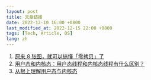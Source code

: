 ```yaml
---
layout: post
title: 文章链接
date: 2022-12-10 16:00 +0800
last_modified_at: 2022-12-15 22:00 +0800
tags: [Tech, Article, OS]
lang: zh
---
```


1. [原来 8 张图，就可以搞懂「零拷贝」了](https://www.cnblogs.com/xiaolincoding/p/13719610.html)
2. [用户态和内核态：用户态线程和内核态线程有什么区别？](https://learn.lianglianglee.com/%E4%B8%93%E6%A0%8F/%E9%87%8D%E5%AD%A6%E6%93%8D%E4%BD%9C%E7%B3%BB%E7%BB%9F-%E5%AE%8C/14%20%20%E7%94%A8%E6%88%B7%E6%80%81%E5%92%8C%E5%86%85%E6%A0%B8%E6%80%81%EF%BC%9A%E7%94%A8%E6%88%B7%E6%80%81%E7%BA%BF%E7%A8%8B%E5%92%8C%E5%86%85%E6%A0%B8%E6%80%81%E7%BA%BF%E7%A8%8B%E6%9C%89%E4%BB%80%E4%B9%88%E5%8C%BA%E5%88%AB%EF%BC%9F.md)
3. [从根上理解用户态与内核态](https://juejin.cn/post/6923863670132850701)

